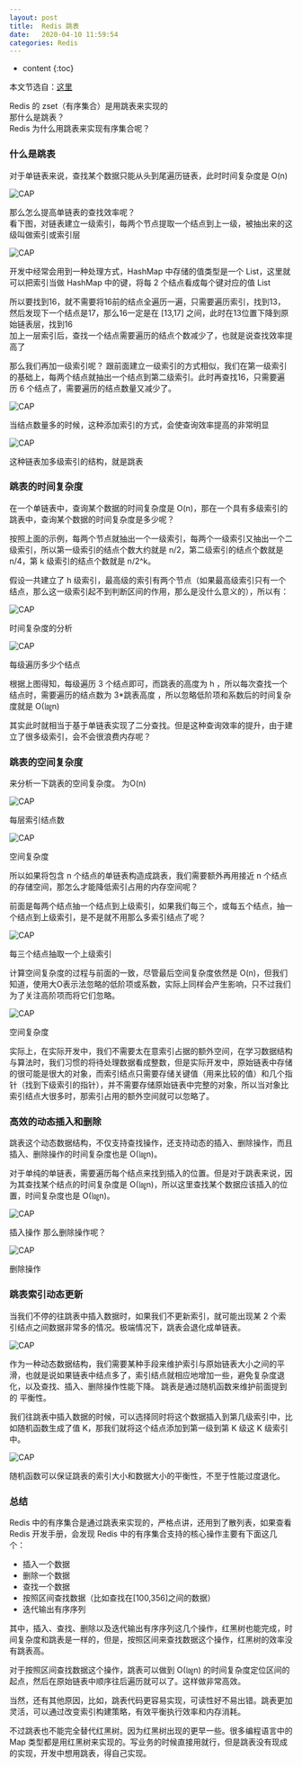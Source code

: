 ```yaml
---
layout: post
title:  Redis 跳表
date:   2020-04-10 11:59:54
categories: Redis
---
```


* content
{:toc}

本文节选自：[这里](https://www.cnblogs.com/aspirant/p/11475295.html)

Redis 的 zset（有序集合）是用跳表来实现的  
那什么是跳表？  
Redis 为什么用跳表来实现有序集合呢？  

### 什么是跳表

对于单链表来说，查找某个数据只能从头到尾遍历链表，此时时间复杂度是 O(n)

![CAP](https://linyongchao.github.io/static/img/redis/skip1.jpg)

那么怎么提高单链表的查找效率呢？  
看下图，对链表建立一级索引，每两个节点提取一个结点到上一级，被抽出来的这级叫做索引或索引层

![CAP](https://linyongchao.github.io/static/img/redis/skip2.jpg)

开发中经常会用到一种处理方式，HashMap 中存储的值类型是一个 List，这里就可以把索引当做 HashMap 中的键，将每 2 个结点看成每个键对应的值 List 

所以要找到16，就不需要将16前的结点全遍历一遍，只需要遍历索引，找到13，然后发现下一个结点是17，那么16一定是在 [13,17] 之间，此时在13位置下降到原始链表层，找到16  
加上一层索引后，查找一个结点需要遍历的结点个数减少了，也就是说查找效率提高了 

那么我们再加一级索引呢？
跟前面建立一级索引的方式相似，我们在第一级索引的基础上，每两个结点就抽出一个结点到第二级索引。此时再查找16，只需要遍历 6 个结点了，需要遍历的结点数量又减少了。

![CAP](https://linyongchao.github.io/static/img/redis/skip3.jpg)

当结点数量多的时候，这种添加索引的方式，会使查询效率提高的非常明显

![CAP](https://linyongchao.github.io/static/img/redis/skip4.jpg)

这种链表加多级索引的结构，就是跳表

### 跳表的时间复杂度

在一个单链表中，查询某个数据的时间复杂度是 O(n)，那在一个具有多级索引的跳表中，查询某个数据的时间复杂度是多少呢？ 

按照上面的示例，每两个节点就抽出一个一级索引，每两个一级索引又抽出一个二级索引，所以第一级索引的结点个数大约就是 n/2，第二级索引的结点个数就是 n/4，第 k 级索引的结点个数就是 n/2^k。 

假设一共建立了 h 级索引，最高级的索引有两个节点（如果最高级索引只有一个结点，那么这一级索引起不到判断区间的作用，那么是没什么意义的），所以有：

![CAP](https://linyongchao.github.io/static/img/redis/skip5.jpg)

时间复杂度的分析

![CAP](https://linyongchao.github.io/static/img/redis/skip6.jpg)

每级遍历多少个结点
 
根据上图得知，每级遍历 3 个结点即可，而跳表的高度为 h ，所以每次查找一个结点时，需要遍历的结点数为 3*跳表高度 ，所以忽略低阶项和系数后的时间复杂度就是 O(㏒n) 

其实此时就相当于基于单链表实现了二分查找。但是这种查询效率的提升，由于建立了很多级索引，会不会很浪费内存呢？ 

### 跳表的空间复杂度

来分析一下跳表的空间复杂度。 为O(n)

![CAP](https://linyongchao.github.io/static/img/redis/skip7.jpg)

每层索引结点数

![CAP](https://linyongchao.github.io/static/img/redis/skip8.jpg)

空间复杂度

所以如果将包含 n 个结点的单链表构造成跳表，我们需要额外再用接近 n 个结点的存储空间，那怎么才能降低索引占用的内存空间呢？ 

前面是每两个结点抽一个结点到上级索引，如果我们每三个，或每五个结点，抽一个结点到上级索引，是不是就不用那么多索引结点了呢？ 

![CAP](https://linyongchao.github.io/static/img/redis/skip9.jpg)

每三个结点抽取一个上级索引  

计算空间复杂度的过程与前面的一致，尽管最后空间复杂度依然是 O(n)，但我们知道，使用大O表示法忽略的低阶项或系数，实际上同样会产生影响，只不过我们为了关注高阶项而将它们忽略。 

![CAP](https://linyongchao.github.io/static/img/redis/skip10.jpg)

空间复杂度

实际上，在实际开发中，我们不需要太在意索引占据的额外空间，在学习数据结构与算法时，我们习惯的将待处理数据看成整数，但是实际开发中，原始链表中存储的很可能是很大的对象，而索引结点只需要存储关键值（用来比较的值）和几个指针（找到下级索引的指针），并不需要存储原始链表中完整的对象，所以当对象比索引结点大很多时，那索引占用的额外空间就可以忽略了。 

### 高效的动态插入和删除

跳表这个动态数据结构，不仅支持查找操作，还支持动态的插入、删除操作，而且插入、删除操作的时间复杂度也是 O(㏒n)。 

对于单纯的单链表，需要遍历每个结点来找到插入的位置。但是对于跳表来说，因为其查找某个结点的时间复杂度是 O(㏒n)，所以这里查找某个数据应该插入的位置，时间复杂度也是 O(㏒n)。 

![CAP](https://linyongchao.github.io/static/img/redis/skip11.jpg) 

插入操作 
那么删除操作呢？ 

![CAP](https://linyongchao.github.io/static/img/redis/skip12.jpg) 

删除操作 

### 跳表索引动态更新 

当我们不停的往跳表中插入数据时，如果我们不更新索引，就可能出现某 2 个索引结点之间数据非常多的情况。极端情况下，跳表会退化成单链表。 

![CAP](https://linyongchao.github.io/static/img/redis/skip13.jpg) 

作为一种动态数据结构，我们需要某种手段来维护索引与原始链表大小之间的平滑，也就是说如果链表中结点多了，索引结点就相应地增加一些，避免复杂度退化，以及查找、插入、删除操作性能下降。
跳表是通过随机函数来维护前面提到的 平衡性。 

我们往跳表中插入数据的时候，可以选择同时将这个数据插入到第几级索引中，比如随机函数生成了值 K，那我们就将这个结点添加到第一级到第 K 级这 K 级索引中。 

![CAP](https://linyongchao.github.io/static/img/redis/skip14.jpg)

随机函数可以保证跳表的索引大小和数据大小的平衡性，不至于性能过度退化。 

### 总结
 
Redis 中的有序集合是通过跳表来实现的，严格点讲，还用到了散列表，如果查看 Redis 开发手册，会发现 Redis 中的有序集合支持的核心操作主要有下面这几个： 

* 插入一个数据
* 删除一个数据
* 查找一个数据
* 按照区间查找数据（比如查找在[100,356]之间的数据）
* 迭代输出有序序列
 
其中，插入、查找、删除以及迭代输出有序序列这几个操作，红黑树也能完成，时间复杂度和跳表是一样的，但是，按照区间来查找数据这个操作，红黑树的效率没有跳表高。 

对于按照区间查找数据这个操作，跳表可以做到 O(㏒n) 的时间复杂度定位区间的起点，然后在原始链表中顺序往后遍历就可以了。这样做非常高效。 

当然，还有其他原因，比如，跳表代码更容易实现，可读性好不易出错。跳表更加灵活，可以通过改变索引构建策略，有效平衡执行效率和内存消耗。 

不过跳表也不能完全替代红黑树。因为红黑树出现的更早一些。很多编程语言中的 Map 类型都是用红黑树来实现的。写业务的时候直接用就行，但是跳表没有现成的实现，开发中想用跳表，得自己实现。 


